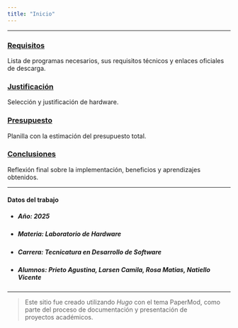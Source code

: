```yaml
---
title: "Inicio"
---
```



---


### [Requisitos](/requisitos/)  
Lista de programas necesarios, sus requisitos técnicos y enlaces oficiales de descarga.

### [Justificación](/justificacion/)  
Selección y justificación de hardware.

### [Presupuesto](/presupuesto/)  
Planilla con la estimación del presupuesto total.

### [Conclusiones](/conclusiones/)  
Reflexión final sobre la implementación, beneficios y aprendizajes obtenidos.

---


#### Datos del trabajo

 - ##### Año: 2025  
 - ##### Materia: Laboratorio de Hardware  
 - ##### Carrera: Tecnicatura en Desarrollo de Software  
 - ##### Alumnos: Prieto Agustina, Larsen Camila, Rosa Matias, Natiello Vicente

---

> Este sitio fue creado utilizando *Hugo* con el tema PaperMod, como parte del proceso de documentación y presentación de proyectos académicos.
